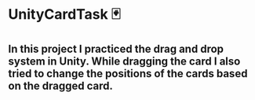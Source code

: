 # UnityCardTask 🃏

## In this project I practiced the drag and drop system in Unity. While dragging the card I also tried to change the positions of the cards based on the dragged card.
